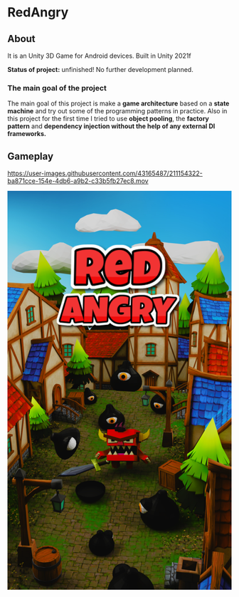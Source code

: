 # RedAngry

## About

It is an Unity 3D Game for Android devices. 
Built in Unity 2021f

**Status of project:** unfinished! No further development planned.

### The main goal of the project

The main goal of this project is make a **game architecture** based on a **state machine** and try out some of the programming patterns in practice. Also in this project for the first time I tried to use **object pooling**, the **factory pattern** and **dependency injection without the help of any external DI frameworks.**

## Gameplay 

https://user-images.githubusercontent.com/43165487/211154322-ba871cce-154e-4db6-a9b2-c33b5fb27ec8.mov

![](https://github.com/leprecode/RedAngry/blob/main/Media/LoadingRA.png)





